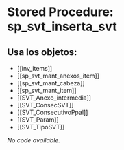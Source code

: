 # Stored Procedure: sp_svt_inserta_svt

## Usa los objetos:
- [[inv_items]]
- [[sp_svt_mant_anexos_item]]
- [[sp_svt_mant_cabeza]]
- [[sp_svt_mant_item]]
- [[SVT_Anexo_intermedia]]
- [[SVT_ConsecSVT]]
- [[SVT_ConsecutivoPpal]]
- [[SVT_Param]]
- [[SVT_TipoSVT]]

*No code available.*
